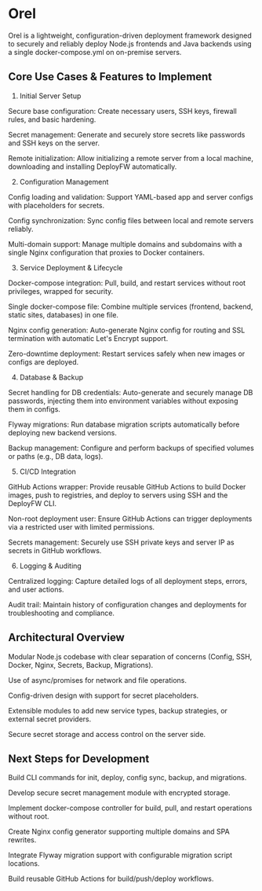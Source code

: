 # Orel

Orel is a lightweight, configuration-driven deployment framework designed to securely and reliably deploy Node.js frontends and Java backends using a single docker-compose.yml on on-premise servers.

## Core Use Cases & Features to Implement
1. Initial Server Setup

Secure base configuration: Create necessary users, SSH keys, firewall rules, and basic hardening.

Secret management: Generate and securely store secrets like passwords and SSH keys on the server.

Remote initialization: Allow initializing a remote server from a local machine, downloading and installing DeployFW automatically.

2. Configuration Management

Config loading and validation: Support YAML-based app and server configs with placeholders for secrets.

Config synchronization: Sync config files between local and remote servers reliably.

Multi-domain support: Manage multiple domains and subdomains with a single Nginx configuration that proxies to Docker containers.

3. Service Deployment & Lifecycle

Docker-compose integration: Pull, build, and restart services without root privileges, wrapped for security.

Single docker-compose file: Combine multiple services (frontend, backend, static sites, databases) in one file.

Nginx config generation: Auto-generate Nginx config for routing and SSL termination with automatic Let's Encrypt support.

Zero-downtime deployment: Restart services safely when new images or configs are deployed.

4. Database & Backup

Secret handling for DB credentials: Auto-generate and securely manage DB passwords, injecting them into environment variables without exposing them in configs.

Flyway migrations: Run database migration scripts automatically before deploying new backend versions.

Backup management: Configure and perform backups of specified volumes or paths (e.g., DB data, logs).

5. CI/CD Integration

GitHub Actions wrapper: Provide reusable GitHub Actions to build Docker images, push to registries, and deploy to servers using SSH and the DeployFW CLI.

Non-root deployment user: Ensure GitHub Actions can trigger deployments via a restricted user with limited permissions.

Secrets management: Securely use SSH private keys and server IP as secrets in GitHub workflows.

6. Logging & Auditing

Centralized logging: Capture detailed logs of all deployment steps, errors, and user actions.

Audit trail: Maintain history of configuration changes and deployments for troubleshooting and compliance.

## Architectural Overview

Modular Node.js codebase with clear separation of concerns (Config, SSH, Docker, Nginx, Secrets, Backup, Migrations).

Use of async/promises for network and file operations.

Config-driven design with support for secret placeholders.

Extensible modules to add new service types, backup strategies, or external secret providers.

Secure secret storage and access control on the server side.

## Next Steps for Development

Build CLI commands for init, deploy, config sync, backup, and migrations.

Develop secure secret management module with encrypted storage.

Implement docker-compose controller for build, pull, and restart operations without root.

Create Nginx config generator supporting multiple domains and SPA rewrites.

Integrate Flyway migration support with configurable migration script locations.

Build reusable GitHub Actions for build/push/deploy workflows.

